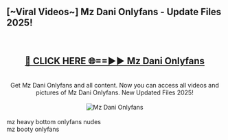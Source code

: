 <h2>[~Viral Videos~] Mz Dani Onlyfans - Update Files 2025!</h2>
<br>
<div align="center">
<h2><a href="https://betterlinks.top/A2PfLJ" rel="nofollow">🔴 CLICK HERE 🌐==►► Mz Dani Onlyfans</a></h2>
<br>
Get Mz Dani Onlyfans and all content. Now you can access all videos and pictures of Mz Dani Onlyfans. New Updated Files 2025!
<br>
<br>
<a href="https://betterlinks.top/A2PfLJ" rel="nofollow" data-target="animated-image.originalLink"><img src="https://i.ibb.co.com/WyWwxjT/player-gif2.gif" alt="Mz Dani Onlyfans" style="max-width: 100%; display: inline-block;" data-target="animated-image.originalImage"></a>
</div>
<br>
mz heavy bottom onlyfans nudes<br>
mz booty onlyfans